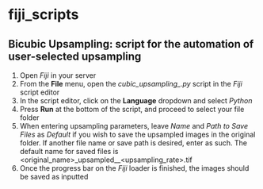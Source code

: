 # fiji_scripts

## Bicubic Upsampling: script for the automation of user-selected upsampling

1. Open _Fiji_ in your server
2. From the __File__ menu, open the _cubic_upsampling\_.py_ script in the _Fiji_ script editor
3. In the script editor, click on the __Language__ dropdown and select _Python_
4. Press __Run__ at the bottom of the script, and proceed to select your file folder
5. When entering upsampling parameters, leave _Name_ and _Path to Save Files_ as _Default_ if you wish to save the upsampled images in the original folder.  If another file name or save path is desired, enter as such.  The default name for saved files is <original_name>\_upsampled\__<upsampling_rate>.tif
6. Once the progress bar on the _Fiji_ loader is finished, the images should be saved as inputted
